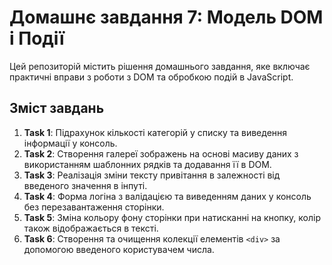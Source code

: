 # Домашнє завдання 7: Модель DOM і Події

Цей репозиторій містить рішення домашнього завдання, яке включає практичні
вправи з роботи з DOM та обробкою подій в JavaScript.

## Зміст завдань

1. **Task 1**: Підрахунок кількості категорій у списку та виведення інформації у
   консоль.
2. **Task 2**: Створення галереї зображень на основі масиву даних з
   використанням шаблонних рядків та додавання її в DOM.
3. **Task 3**: Реалізація зміни тексту привітання в залежності від введеного
   значення в інпуті.
4. **Task 4**: Форма логіна з валідацією та виведенням даних у консоль без
   перезавантаження сторінки.
5. **Task 5**: Зміна кольору фону сторінки при натисканні на кнопку, колір також
   відображається в тексті.
6. **Task 6**: Створення та очищення колекції елементів `<div>` за допомогою
   введеного користувачем числа.
